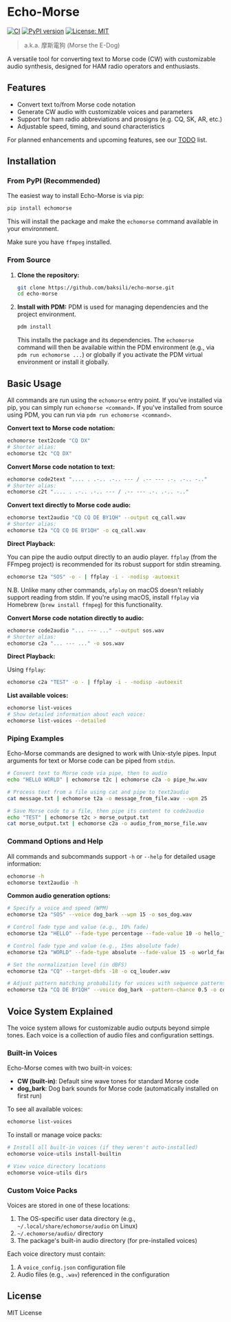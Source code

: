 # Echo-Morse


[![CI](https://github.com/BaksiLi/echomorse/actions/workflows/ci.yml/badge.svg)](https://github.com/BaksiLi/echomorse/actions/workflows/ci.yml)
[![PyPI version](https://badge.fury.io/py/echomorse.svg)](https://badge.fury.io/py/echomorse)
[![License: MIT](https://img.shields.io/badge/License-MIT-yellow.svg)](https://opensource.org/licenses/MIT)

> a.k.a. 摩斯電狗 (Morse the E-Dog)

A versatile tool for converting text to Morse code (CW) with customizable audio synthesis, designed for HAM radio operators and enthusiasts.

## Features

- Convert text to/from Morse code notation
- Generate CW audio with customizable voices and parameters
- Support for ham radio abbreviations and prosigns (e.g. CQ, SK, AR, etc.)
- Adjustable speed, timing, and sound characteristics

For planned enhancements and upcoming features, see our [TODO](./TODO.md) list.

## Installation

### From PyPI (Recommended)

The easiest way to install Echo-Morse is via pip:

```bash
pip install echomorse
```

This will install the package and make the `echomorse` command available in your environment.

Make sure you have `ffmpeg` installed.

### From Source

1.  **Clone the repository:**
    ```bash
    git clone https://github.com/baksili/echo-morse.git
    cd echo-morse
    ```
2.  **Install with PDM:**
    PDM is used for managing dependencies and the project environment.
    ```bash
    pdm install
    ```
    This installs the package and its dependencies. The `echomorse` command will then be available within the PDM environment (e.g., via `pdm run echomorse ...`) or globally if you activate the PDM virtual environment or install it globally.

## Basic Usage

All commands are run using the `echomorse` entry point. If you've installed via pip, you can simply run `echomorse <command>`. If you've installed from source using PDM, you can run via `pdm run echomorse <command>`.

**Convert text to Morse code notation:**
```bash
echomorse text2code "CQ DX"
# Shorter alias:
echomorse t2c "CQ DX"
```

**Convert Morse code notation to text:**
```bash
echomorse code2text ".... . .-.. .-.. --- / .-- --- .-. .-.. -.."
# Shorter alias:
echomorse c2t ".... . .-.. .-.. --- / .-- --- .-. .-.. -.."
```

**Convert text directly to Morse code audio:**
```bash
echomorse text2audio "CQ CQ DE BY1QH" --output cq_call.wav
# Shorter alias:
echomorse t2a "CQ CQ DE BY1QH" -o cq_call.wav
```

**Direct Playback:**

You can pipe the audio output directly to an audio player. `ffplay` (from the FFmpeg project) is recommended for its robust support for stdin streaming.

```bash
echomorse t2a "SOS" -o - | ffplay -i - -nodisp -autoexit
```

N.B. Unlike many other commands, `afplay` on macOS doesn't reliably support reading from stdin. If you're using macOS, install `ffplay` via Homebrew (`brew install ffmpeg`) for this functionality.

**Convert Morse code notation directly to audio:**
```bash
echomorse code2audio "... --- ..." --output sos.wav
# Shorter alias:
echomorse c2a "... --- ..." -o sos.wav
```

**Direct Playback:**

Using `ffplay`:
```bash
echomorse c2a "TEST" -o - | ffplay -i - -nodisp -autoexit
```

**List available voices:**
```bash
echomorse list-voices
# Show detailed information about each voice:
echomorse list-voices --detailed
```

### Piping Examples

Echo-Morse commands are designed to work with Unix-style pipes. Input arguments for text or Morse code can be piped from `stdin`.

```bash
# Convert text to Morse code via pipe, then to audio
echo "HELLO WORLD" | echomorse t2c | echomorse c2a -o pipe_hw.wav

# Process text from a file using cat and pipe to text2audio
cat message.txt | echomorse t2a -o message_from_file.wav --wpm 25

# Save Morse code to a file, then pipe its content to code2audio
echo "TEST" | echomorse t2c > morse_output.txt
cat morse_output.txt | echomorse c2a -o audio_from_morse_file.wav
```

### Command Options and Help

All commands and subcommands support `-h` or `--help` for detailed usage information:
```bash
echomorse -h
echomorse text2audio -h
```

**Common audio generation options:**
```bash
# Specify a voice and speed (WPM)
echomorse t2a "SOS" --voice dog_bark --wpm 15 -o sos_dog.wav

# Control fade type and value (e.g., 10% fade)
echomorse t2a "HELLO" --fade-type percentage --fade-value 10 -o hello_fade_p.wav

# Control fade type and value (e.g., 15ms absolute fade)
echomorse t2a "WORLD" --fade-type absolute --fade-value 15 -o world_fade_abs.wav

# Set the normalization level (in dBFS)
echomorse t2a "CQ" --target-dbfs -18 -o cq_louder.wav

# Adjust pattern matching probability for voices with sequence patterns
echomorse t2a "CQ DE BY1QH" --voice dog_bark --pattern-chance 0.5 -o cq_dog_less_pattern.wav
```

## Voice System Explained

The voice system allows for customizable audio outputs beyond simple tones. Each voice is a collection of audio files and configuration settings.

### Built-in Voices

Echo-Morse comes with two built-in voices:
- **CW (built-in)**: Default sine wave tones for standard Morse code
- **dog_bark**: Dog bark sounds for Morse code (automatically installed on first run)

To see all available voices:
```bash
echomorse list-voices
```

To install or manage voice packs:
```bash
# Install all built-in voices (if they weren't auto-installed)
echomorse voice-utils install-builtin

# View voice directory locations
echomorse voice-utils dirs
```

### Custom Voice Packs

Voices are stored in one of these locations:
1. The OS-specific user data directory (e.g., `~/.local/share/echomorse/audio` on Linux)
2. `~/.echomorse/audio/` directory
3. The package's built-in audio directory (for pre-installed voices)

Each voice directory must contain:
1. A `voice_config.json` configuration file
2. Audio files (e.g., `.wav`) referenced in the configuration

## License

MIT License
